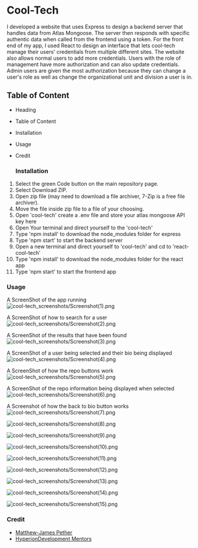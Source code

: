 # Cool-Tech

I developed a website that uses Express to design a backend server that handles data from Atlas Mongoose. The server then responds with specific authentic data when called from the frontend using a token. For the front end of my app, I used React to design an interface that lets cool-tech manage their users' credentials from multiple different sites. The website also allows normal users to add more credentials. Users with the role of management have more authorization and can also update credentials. Admin users are given the most authorization because they can change a user's role as well as change the organizational unit and division a user is in.

## Table of Content
* Heading
* Table of Content
* Installation
* Usage
* Credit

  ### Installation
1. Select the green Code button on the main repository page.
1. Select Download ZIP.
1. Open zip file (may need to download a file archiver, 7-Zip is a free file archiver).
1. Move the file inside zip file to a file of your choosing.
1. Open 'cool-tech' create a .env file and store your atlas mongoose API key here
1. Open Your terminal and direct yourself to the 'cool-tech'
1. Type 'npm install' to download the node_modules folder for express
1. Type 'npm start' to start the backend server
1. Open a new terminal and direct yourself to 'cool-tech' and cd to 'react-cool-tech'
1. Type 'npm install' to download the node_modules folder for the react app
1. Type 'npm start' to start the frontend app

### Usage
A ScreenShot of the app running
![cool-tech_screenshots/Screenshot(1).png](https://github.com/Matthew-JamesPether/Cool-Tech/blob/main/cool-tech/cool-tech_screenshots/Screenshot%20(1).png)

A ScreenShot of how to search for a user
![cool-tech_screenshots/Screenshot(2).png](https://github.com/Matthew-JamesPether/Cool-Tech/blob/main/cool-tech/cool-tech_screenshots/Screenshot%20(2).png)

A ScreenShot of the results that have been found
![cool-tech_screenshots/Screenshot(3).png](https://github.com/Matthew-JamesPether/Cool-Tech/blob/main/cool-tech/cool-tech_screenshots/Screenshot%20(3).png)

A ScreenShot of a user being selected and their bio being displayed
![cool-tech_screenshots/Screenshot(4).png](https://github.com/Matthew-JamesPether/Cool-Tech/blob/main/cool-tech/cool-tech_screenshots/Screenshot%20(4).png)

A ScreenShot of how the repo buttons work
![cool-tech_screenshots/Screenshot(5).png](https://github.com/Matthew-JamesPether/Cool-Tech/blob/main/cool-tech/cool-tech_screenshots/Screenshot%20(5).png)

A ScreenShot of the repo information being displayed when selected
![cool-tech_screenshots/Screenshot(6).png](https://github.com/Matthew-JamesPether/Cool-Tech/blob/main/cool-tech/cool-tech_screenshots/Screenshot%20(6).png)

A Screenshot of how the back to bio button works
![cool-tech_screenshots/Screenshot(7).png](https://github.com/Matthew-JamesPether/Cool-Tech/blob/main/cool-tech/cool-tech_screenshots/Screenshot%20(7).png)

![cool-tech_screenshots/Screenshot(8).png](https://github.com/Matthew-JamesPether/Cool-Tech/blob/main/cool-tech/cool-tech_screenshots/Screenshot%20(8).png)

![cool-tech_screenshots/Screenshot(9).png](https://github.com/Matthew-JamesPether/Cool-Tech/blob/main/cool-tech/cool-tech_screenshots/Screenshot%20(9).png)

![cool-tech_screenshots/Screenshot(10).png](https://github.com/Matthew-JamesPether/Cool-Tech/blob/main/cool-tech/cool-tech_screenshots/Screenshot%20(10).png)

![cool-tech_screenshots/Screenshot(11).png](https://github.com/Matthew-JamesPether/Cool-Tech/blob/main/cool-tech/cool-tech_screenshots/Screenshot%20(11).png)

![cool-tech_screenshots/Screenshot(12).png](https://github.com/Matthew-JamesPether/Cool-Tech/blob/main/cool-tech/cool-tech_screenshots/Screenshot%20(12).png)

![cool-tech_screenshots/Screenshot(13).png](https://github.com/Matthew-JamesPether/Cool-Tech/blob/main/cool-tech/cool-tech_screenshots/Screenshot%20(13).png)

![cool-tech_screenshots/Screenshot(14).png](https://github.com/Matthew-JamesPether/Cool-Tech/blob/main/cool-tech/cool-tech_screenshots/Screenshot%20(14).png)

![cool-tech_screenshots/Screenshot(15).png](https://github.com/Matthew-JamesPether/Cool-Tech/blob/main/cool-tech/cool-tech_screenshots/Screenshot%20(15).png)

### Credit
* [Matthew-James Pether](https://www.linkedin.com/in/m-j-pether-150793301)
* [HyperionDevelopment Mentors](https://www.hyperiondev.com/)
